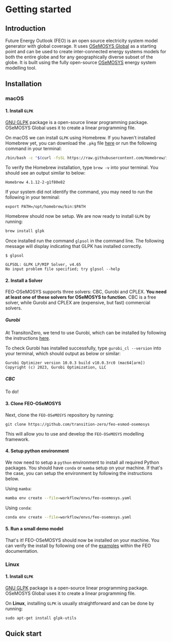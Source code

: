 # Getting started

## Introduction
Future Energy Outlook (FEO) is an open source electricity system model generator with global coverage. It uses [OSeMOSYS Global](https://www.nature.com/articles/s41597-022-01737-0) as a starting point and can be used to create inter-connected energy systems models for both the entire globe and for any geographically diverse subset of the globe. It is built using the fully open-source [OSeMOSYS](https://osemosys.readthedocs.io/en/latest/) energy system modelling tool.

## Installation

### macOS

#### 1. Install `GLPK`

[GNU GLPK](https://www.gnu.org/software/glpk/#downloading) package is a open-source linear programming package. OSeMOSYS Global uses it to create a linear programming file.

On macOS we can install `GLPK` using Homebrew. If you haven't installed Homebrew yet, you can download the `.pkg` file [here](https://github.com/Homebrew/brew/releases/tag/4.1.12) or run the following command in your terminal:

```bash
/bin/bash -c "$(curl -fsSL https://raw.githubusercontent.com/Homebrew/install/HEAD/install.sh)"
```

To verify the Homebrew installation, type `brew -v` into your terminal. You should see an output similar to below:

```text
Homebrew 4.1.12-2-g1f80e82
```

If your system did not identify the command, you may need to run the following in your terminal:

```
export PATH=/opt/homebrew/bin:$PATH
```

Homebrew should now be setup. We are now ready to install `GLPK` by running:

```bash
brew install glpk
```

Once installed run the command `glpsol` in the command line. The following message will display indicating that GLPK has installed correctly.

```text
$ glpsol

GLPSOL: GLPK LP/MIP Solver, v4.65
No input problem file specified; try glpsol --help
```

#### 2. Install a Solver
FEO-OSeMOSYS supports three solvers: CBC, Gurobi and CPLEX. **You need at least one of these solvers for OSeMOSYS to function**. CBC is a free solver, while Gurobi and CPLEX are (expensive, but fast) commercial solvers. 

##### Gurobi
At TransitonZero, we tend to use Gurobi, which can be installed by following the instructions [here](https://support.gurobi.com/hc/en-us/articles/4534161999889-How-do-I-install-Gurobi-Optimizer-).

To check Gurobi has installed successfully, type `gurobi_cl --version` into your terminal, which should output as below or similar:

```text
Gurobi Optimizer version 10.0.3 build v10.0.3rc0 (mac64[arm])
Copyright (c) 2023, Gurobi Optimization, LLC
```

##### CBC
To do!

#### 3. Clone FEO-OSeMOSYS
Next, clone the `FEO-OSeMOSYS` repository by running:

```
git clone https://github.com/transition-zero/feo-esmod-osemosys
```

This will allow you to use and develop the `FEO-OSeMOSYS` modelling framework.

#### 4. Setup python environment

We now need to setup a `python` environment to install all required Python packages. You should have `conda` or `mamba` setup on your machine. If that's the case, you can setup the environment by following the instructions below.

Using `mamba`:

```bash
mamba env create --file=workflow/envs/feo-osemosys.yaml
```

Using `conda`:

```bash
conda env create --file=workflow/envs/feo-osemosys.yaml
```

#### 5. Run a small demo model
That's it! FEO-OSeMOSYS should now be installed on your machine. You can verify the install by following one of the [examples](https://feo-esmod-osemosys.readthedocs.io/en/latest/) within the FEO documentation.

### Linux

#### 1. Install `GLPK`

[GNU GLPK](https://www.gnu.org/software/glpk/#downloading) package is a open-source linear programming package. OSeMOSYS Global uses it to create a linear programming file.

On **Linux**, installing `GLPK` is usually straightforward and can be done by running:

```
sudo apt-get install glpk-utils
```

## Quick start